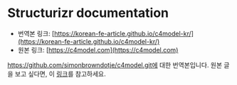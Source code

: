 # Structurizr documentation

- 번역본 링크: [https://korean-fe-article.github.io/c4model-kr/](https://korean-fe-article.github.io/c4model-kr/)
- 원본 링크: [https://c4model.com](https://c4model.com)

https://github.com/simonbrowndotje/c4model.git에 대한 번역본입니다.
원본 글을 보고 싶다면, 이 [링크](https://c4model.com)를 참고하세요.
